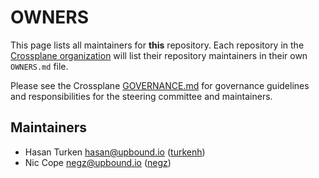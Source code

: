 # OWNERS

This page lists all maintainers for **this** repository. Each repository in the [Crossplane
organization](https://github.com/crossplane/) will list their repository maintainers in their own
`OWNERS.md` file.

Please see the Crossplane
[GOVERNANCE.md](https://github.com/crossplane/crossplane/blob/master/GOVERNANCE.md) for governance
guidelines and responsibilities for the steering committee and maintainers.

## Maintainers

* Hasan Turken <hasan@upbound.io> ([turkenh](https://github.com/turkenh))
* Nic Cope <negz@upbound.io> ([negz](https://github.com/negz))
